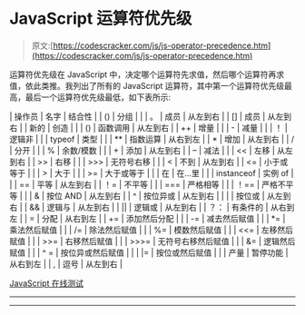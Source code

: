 # JavaScript 运算符优先级

> 原文:[https://codescracker.com/js/js-operator-precedence.htm](https://codescracker.com/js/js-operator-precedence.htm)

运算符优先级在 JavaScript 中，决定哪个运算符先求值，然后哪个运算符再求值，依此类推。我列出了所有的 JavaScript 运算符，其中第一个运算符优先级最高，最后一个运算符优先级最低，如下表所示:

| 操作员 | 名字 | 结合性 |
| () | 分组 |  |
| 。 | 成员 | 从左到右 |
| [] | 成员 | 从左到右 |
| 新的 | 创造 |  |
| () | 函数调用 | 从左到右 |
| ++ | 增量 |  |
| - | 减量 |  |
| ！ | 逻辑非 |  |
| typeof | 类型 |  |
| ** | 指数运算 | 从右到左 |
| * | 增加 | 从左到右 |
| / | 分开 |  |
| % | 余数/模数 |  |
| + | 添加 | 从左到右 |
| – | 减法 |  |
| << | 左移 | 从左到右 |
| >> | 右移 |  |
| >>> | 无符号右移 |  |
| < | 不到 | 从左到右 |
| <= | 小于或等于 |  |
| > | 大于 |  |
| >= | 大于或等于 |  |
| 在 | 在…里 |  |
| instanceof | 实例 of |  |
| == | 平等 | 从左到右 |
| ！= | 不平等 |  |
| === | 严格相等 |  |
| ！== | 严格不平等 |  |
| & | 按位 AND | 从左到右 |
| &Hat; | 按位异或 | 从左到右 |
| &#124; | 按位或 | 从左到右 |
| && | 逻辑与 | 从左到右 |
| &#124;&#124; | 逻辑或 | 从左到右 |
| ？： | 有条件的 | 从右到左 |
| = | 分配 | 从右到左 |
| += | 添加然后分配 |  |
| -= | 减去然后赋值 |  |
| *= | 乘法然后赋值 |  |
| /= | 除法然后赋值 |  |
| %= | 模数然后赋值 |  |
| <<= | 左移然后赋值 |  |
| >>= | 右移然后赋值 |  |
| >>>= | 无符号右移然后赋值 |  |
| &= | 逻辑然后赋值 |  |
| &Hat; = | 按位异或然后赋值 |  |
| &#124;= | 按位或然后赋值 |  |
| 产量 | 暂停功能 | 从右到左 |
| , | 逗号 | 从左到右 |

[JavaScript 在线测试](/exam/showtest.php?subid=6)

* * *

* * *